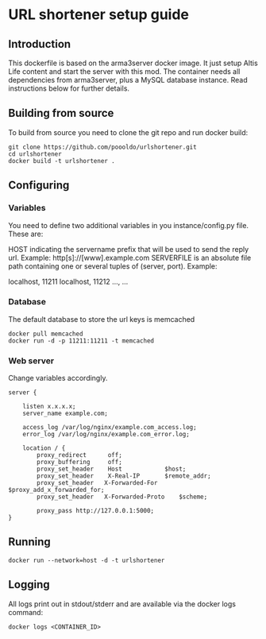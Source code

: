 # URL shortener setup guide

## Introduction

This dockerfile is based on the arma3server docker image. It just setup Altis Life content and start the server with this mod.
The container needs all dependencies from arma3server, plus a MySQL database instance. Read instructions below for further details.

## Building from source

To build from source you need to clone the git repo and run docker build:
```
git clone https://github.com/poooldo/urlshortener.git
cd urlshortener
docker build -t urlshortener .
```

## Configuring

### Variables

You need to define two additional variables in you instance/config.py file. These are:

HOST indicating the servername prefix that will be used to send the reply url. Example: http[s]://[www].example.com
SERVERFILE is an absolute file path containing one or several tuples of (server, port).
Example: 

localhost, 11211
localhost, 11212
..., ...

### Database

The default database to store the url keys is memcached

```
docker pull memcached
docker run -d -p 11211:11211 -t memcached
```

### Web server

Change variables accordingly.

```
server {

    listen x.x.x.x;
    server_name example.com;

    access_log /var/log/nginx/example.com_access.log;
    error_log /var/log/nginx/example.com_error.log;

    location / {
        proxy_redirect      off;
        proxy_buffering     off;
        proxy_set_header    Host            $host;
        proxy_set_header    X-Real-IP       $remote_addr;
        proxy_set_header   X-Forwarded-For      $proxy_add_x_forwarded_for;
        proxy_set_header   X-Forwarded-Proto    $scheme;

        proxy_pass http://127.0.0.1:5000;
}
```

## Running

```
docker run --network=host -d -t urlshortener
```

## Logging

All logs print out in stdout/stderr and are available via the docker logs command:
```
docker logs <CONTAINER_ID>
```
